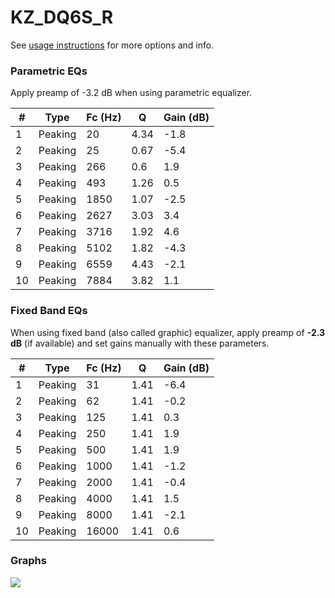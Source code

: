 # KZ_DQ6S_R
See [usage instructions](https://github.com/jaakkopasanen/AutoEq#usage) for more options and info.

### Parametric EQs
Apply preamp of -3.2 dB when using parametric equalizer.

|   # | Type    |   Fc (Hz) |    Q |   Gain (dB) |
|-----|---------|-----------|------|-------------|
|   1 | Peaking |        20 | 4.34 |        -1.8 |
|   2 | Peaking |        25 | 0.67 |        -5.4 |
|   3 | Peaking |       266 | 0.6  |         1.9 |
|   4 | Peaking |       493 | 1.26 |         0.5 |
|   5 | Peaking |      1850 | 1.07 |        -2.5 |
|   6 | Peaking |      2627 | 3.03 |         3.4 |
|   7 | Peaking |      3716 | 1.92 |         4.6 |
|   8 | Peaking |      5102 | 1.82 |        -4.3 |
|   9 | Peaking |      6559 | 4.43 |        -2.1 |
|  10 | Peaking |      7884 | 3.82 |         1.1 |

### Fixed Band EQs
When using fixed band (also called graphic) equalizer, apply preamp of **-2.3 dB** (if available) and set gains manually with these parameters.

|   # | Type    |   Fc (Hz) |    Q |   Gain (dB) |
|-----|---------|-----------|------|-------------|
|   1 | Peaking |        31 | 1.41 |        -6.4 |
|   2 | Peaking |        62 | 1.41 |        -0.2 |
|   3 | Peaking |       125 | 1.41 |         0.3 |
|   4 | Peaking |       250 | 1.41 |         1.9 |
|   5 | Peaking |       500 | 1.41 |         1.9 |
|   6 | Peaking |      1000 | 1.41 |        -1.2 |
|   7 | Peaking |      2000 | 1.41 |        -0.4 |
|   8 | Peaking |      4000 | 1.41 |         1.5 |
|   9 | Peaking |      8000 | 1.41 |        -2.1 |
|  10 | Peaking |     16000 | 1.41 |         0.6 |

### Graphs
![](./KZ_DQ6S_R.png)
